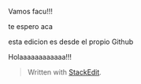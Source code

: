 
Vamos facu!!!

te espero aca

esta edicion es desde el propio Github

Holaaaaaaaaaaaa!!!


> Written with [StackEdit](https://stackedit.io/).
<!--stackedit_data:
eyJoaXN0b3J5IjpbLTIzNDM2Mjk1NiwtMTc5MDM3Mjg1LC0zNj
E1Mzk0ODQsLTIxMzAwNjgzMiwyMDg3NjU1NzA5XX0=
-->